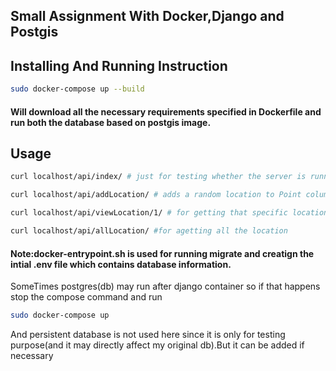 ## Small Assignment With Docker,Django and Postgis

## Installing And Running Instruction
``` bash 
sudo docker-compose up --build
```

#### Will download all the necessary requirements specified in Dockerfile and run both the database based on postgis image.

## Usage
``` bash
curl localhost/api/index/ # just for testing whether the server is running or not

curl localhost/api/addLocation/ # adds a random location to Point column provided by django.contrib.gis.models.db . It represents latitude and Longitude

curl localhost/api/viewLocation/1/ # for getting that specific location

curl localhost/api/allLocation/ #for agetting all the location
```

#### Note:docker-entrypoint.sh is used for running migrate and creatign the intial .env file which contains database information.

SomeTimes postgres(db) may run after django container so if that happens stop the compose command and run
``` bash
sudo docker-compose up
```
And persistent database is not used  here since it is only for testing purpose(and it may directly affect my original db).But it can be added if necessary